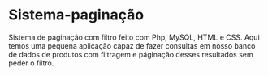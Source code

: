 # Sistema-paginação
Sistema de paginação com filtro feito com Php, MySQL, HTML e CSS. Aqui temos uma pequena aplicação capaz de fazer consultas em nosso banco de dados de produtos com filtragem e páginação desses resultados sem peder o filtro.

